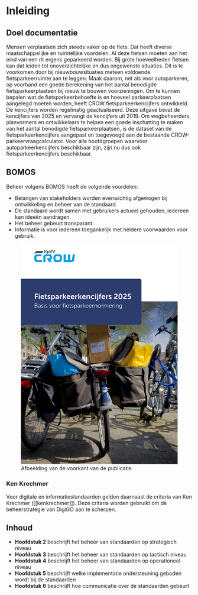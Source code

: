 # Inleiding

## Doel documentatie
Mensen verplaatsen zich steeds vaker op de fiets. Dat heeft diverse maatschappelijke en ruimtelijke
voordelen. Al deze fietsen moeten aan het eind van een rit ergens geparkeerd worden. Bij grote hoeveelheden
fietsen kan dat leiden tot onoverzichtelijke en dus ongewenste situaties. Dit is te voorkomen door
bij nieuwbouwsituaties meteen voldoende fietsparkeerruimte aan te leggen. Maak daarom, net als voor
autoparkeren, op voorhand een goede berekening van het aantal benodigde fietsparkeerplaatsen bij nieuw
te bouwen voorzieningen.
Om te kunnen bepalen wat de fietsparkeerbehoefte is en hoeveel parkeerplaatsen aangelegd moeten
worden, heeft CROW fietsparkeerkencijfers ontwikkeld. De kencijfers worden regelmatig geactualiseerd.
Deze uitgave bevat de kencijfers van 2025 en vervangt de kencijfers uit 2019.
Om wegbeheerders, planvormers en ontwikkelaars te helpen een goede inschatting te maken van het
aantal benodigde fietsparkeerplaatsen, is de dataset van de fietsparkeerkencijfers aangepast en toegevoegd
aan de bestaande CROW-parkeervraagcalculator. Voor alle hoofdgroepen waarvoor autoparkeerkencijfers
beschikbaar zijn, zijn nu dus ook fietsparkeerkencijfers beschikbaar.

## BOMOS
Beheer volgens BOMOS heeft de volgende voordelen:

* Belangen van stakeholders worden evenwichtig afgewogen bij ontwikkeling en beheer van de standaard.
* De standaard wordt samen met gebruikers actueel gehouden, iedereen kan ideeën aandragen.
* Het beheer gebeurt transparant.
* Informatie is voor iedereen toegankelijk met heldere voorwaarden voor gebruik.

<figure id="figure">
  <img src="../images/Voorkant Fietsparkeerkencijfers.PNG" alt="Afbeelding van de voorkant van de publicatie" />
  <figcaption>Afbeelding van de voorkant van de publicatie</figcaption>
</figure>

### Ken Krechmer
Voor digitale en informatiestandaarden gelden daarnaast de criteria van Ken Krechmer ([[kenkrechmer]]). Deze critaria worden gebruikt om de beheerstrategie van DigiGO aan te scherpen.




## Inhoud
* **Hoofdstuk 2** beschrijft het beheer van standaarden op strategisch niveau
* **Hoofdstuk 3** beschrijft het beheer van standaarden op tactisch niveau
* **Hoofdstuk 4** beschrijft het beheer van standaarden op operationeel niveau
* **Hoofdstuk 5** beschrijft welke implementatie ondersteuning geboden wordt bij de standaarden 
* **Hoofdstuk 6** beschrijft hoe communicatie over de standaarden gebeurt
